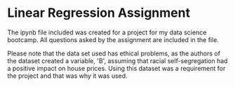 # Linear Regression Assignment

The ipynb file included was created for a project for my data science bootcamp. All questions asked by the assignment are included in the file. 

Please note that the data set used has ethical problems, as the authors of the dataset created a variable, 'B', assuming that racial self-segregation had a positive impact on house prices. Using this dataset was a requirement for the project and that was why it was used.  
